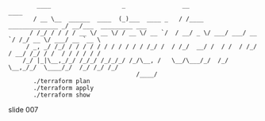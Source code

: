             ____                    _                __                       ____
           / __ \__  ______  ____  (_)___  ____ _   / /____  ______________ _/ __/___  _________ ___
          / /_/ / / / / __ \/ __ \/ / __ \/ __ `/  / __/ _ \/ ___/ ___/ __ `/ /_/ __ \/ ___/ __ `__ \
         / _, _/ /_/ / / / / / / / / / / / /_/ /  / /_/  __/ /  / /  / /_/ / __/ /_/ / /  / / / / / /
        /_/ |_|\__,_/_/ /_/_/ /_/_/_/ /_/\__, /   \__/\___/_/  /_/   \__,_/_/  \____/_/  /_/ /_/ /_/
                                        /____/
           ./terraform plan
           ./terraform apply
           ./terraform show
















































































slide 007
